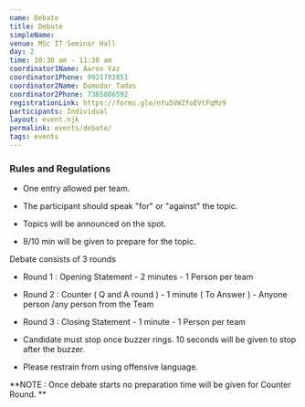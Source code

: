 ```yaml
---
name: Debate
title: Debate
simpleName:
venue: MSc IT Seminar Hall	
day: 2
time: 10:30 am - 11:30 am
coordinator1Name: Aaron Vaz	
coordinator1Phone: 9921782851
coordinator2Name: Damodar Tadas
coordinator2Phone: 7385086592
registrationLink: https://forms.gle/nYu5VWZfoEVtFqMz9
participants: Individual 
layout: event.njk
permalink: events/debate/
tags: events
---
```


### Rules and Regulations 

- One entry allowed per team.

- The participant should speak "for" or "against" the topic.

- Topics will be announced on the spot.

- 8/10 min will be given to prepare for the topic.
 
Debate consists of 3 rounds
- Round 1 : Opening Statement - 2 minutes - 1 Person per team

- Round 2 : Counter ( Q and A round ) - 1 minute ( To Answer ) -  Anyone 
  person /any person from the Team

- Round 3 : Closing Statement - 1 minute - 1 Person per team
 
- Candidate must stop once buzzer rings. 10 seconds will be given to stop after the buzzer.

- Please restrain from using offensive language.

**NOTE : Once debate starts no preparation time will be given for Counter Round. **

